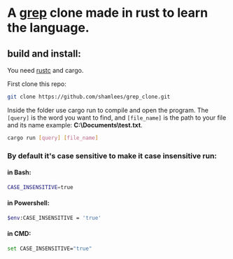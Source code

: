 # A [grep](https://www.gnu.org/software/grep/) clone made in rust to learn the language.

## build and install:

You need [rustc](https://www.rust-lang.org/tools/install) and cargo.

First clone this repo:

```bash
git clone https://github.com/shamlees/grep_clone.git
```

Inside the folder use cargo run to compile and open the program. The `[query]` is the word you want to find, and `[file_name]` is the path to your file and its name example: **C:\Documents\test.txt**.

```bash
cargo run [query] [file_name]
```

### By default it's case sensitive to make it case insensitive run:

#### in Bash:

```bash
CASE_INSENSITIVE=true
```

#### in Powershell:

```bash
$env:CASE_INSENSITIVE = 'true'
```

#### in CMD:

```bash
set CASE_INSENSITIVE="true"
```
